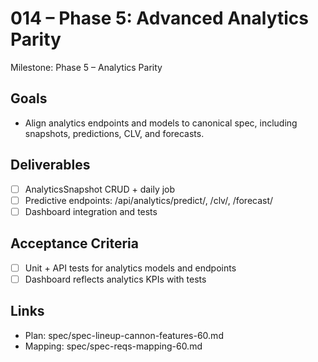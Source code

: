 # 014 – Phase 5: Advanced Analytics Parity

Milestone: Phase 5 – Analytics Parity

## Goals
- Align analytics endpoints and models to canonical spec, including snapshots, predictions, CLV, and forecasts.

## Deliverables
- [ ] AnalyticsSnapshot CRUD + daily job
- [ ] Predictive endpoints: /api/analytics/predict/, /clv/, /forecast/
- [ ] Dashboard integration and tests

## Acceptance Criteria
- [ ] Unit + API tests for analytics models and endpoints
- [ ] Dashboard reflects analytics KPIs with tests

## Links
- Plan: spec/spec-lineup-cannon-features-60.md
- Mapping: spec/spec-reqs-mapping-60.md
